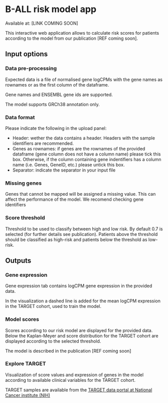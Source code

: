 # B-ALL risk model app

Available at: [LINK COMING SOON]

This interactive web application allows to calculate risk scores for patients according to the model from our publication [REF coming soon].

## Input options

### Data pre-processing

Expected data is a file of normalised gene logCPMs with the gene names as rownames or as the first column of the dataframe.

Gene names and ENSEMBL gene ids are supported.

The model supports GRCh38 annotation only.

### Data format

Please indicate the following in the upload panel:
* Header: wether the data contains a header. Headers with the sample identifiers are recommended.
* Genes as rownames: if genes are the rownames of the provided dataframe (gene column does not have a column name) please tick this box. Otherwise, if the column containing gene indentifiers has a column name (i.e. Genes, GeneID, etc.) please untick this box.
* Separator: indicate the separator in your input file
                    
### Missing genes

Genes that cannot be mapped will be assigned a missing value. This can affect the performance of the model. We recomend checking gene identifiers

### Score threshold
Threshold to be used to classify between high and low risk. By default 0.7 is selected (for further details see publication). Patients above the threshold should be classified as high-risk and patients below the threshold as low-risk.

## Outputs

### Gene expression

Gene expression tab contains logCPM gene expression in the provided data.

In the visualization a dashed line is added for the mean logCPM expression in the TARGET cohort, used to train the model.

### Model scores

Scores according to our risk model are displayed for the provided data. Below the Kaplan-Meyer and score distribution for the TARGET cohort are displayed according to the selected threshold.

The model is described in the publication [REF coming soon]

### Explore TARGET

Visualization of score values and expression of genes in the model according to available clinical variables for the TARGET cohort.

TARGET samples are available from  the [TARGET data portal at National Cancer institute (NIH)](https://ocg.cancer.gov/programs/target/data-matrix)
                    
